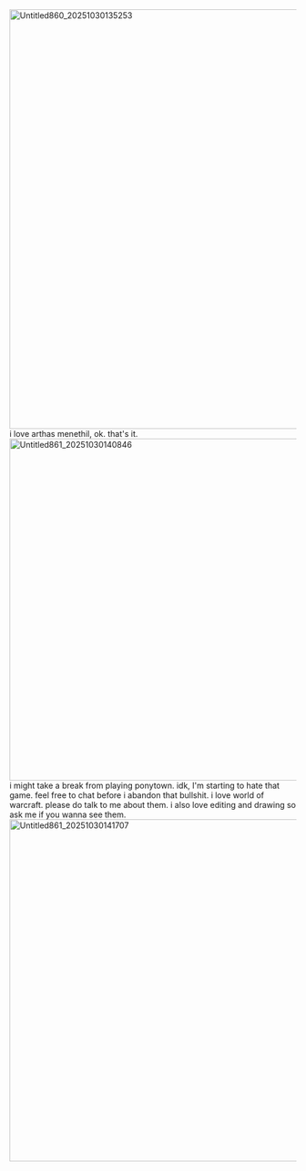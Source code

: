 <img width="736" height="736" alt="Untitled860_20251030135253" src="https://github.com/user-attachments/assets/ff6228fe-2c5e-4535-900b-d573468750ca" />
i love arthas menethil, ok. that's it.
<img width="600" height="600" alt="Untitled861_20251030140846" src="https://github.com/user-attachments/assets/e16afa77-3161-4195-984c-2a305407766f" />
i might take a break from playing ponytown. idk, I'm starting to hate that game. feel free to chat before i abandon that bullshit. i love world of warcraft. please do talk to me about them. i also love editing and drawing so ask me if you wanna see them.
<img width="600" height="600" alt="Untitled861_20251030141707" src="https://github.com/user-attachments/assets/c4254739-8344-4ac8-9232-05d14cf94720" />
